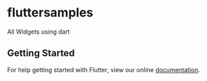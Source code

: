 # fluttersamples

All Widgets using dart
## Getting Started

For help getting started with Flutter, view our online
[documentation](https://flutter.io/).


